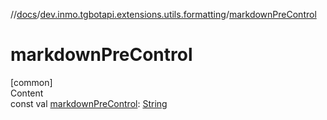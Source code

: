 //[docs](../../index.md)/[dev.inmo.tgbotapi.extensions.utils.formatting](index.md)/[markdownPreControl](markdown-pre-control.md)



# markdownPreControl  
[common]  
Content  
const val [markdownPreControl](markdown-pre-control.md): [String](https://kotlinlang.org/api/latest/jvm/stdlib/kotlin/-string/index.html)  



